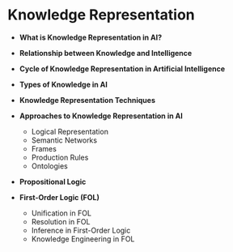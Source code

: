 # Knowledge Representation

* **What is Knowledge Representation in AI?**
* **Relationship between Knowledge and Intelligence**
* **Cycle of Knowledge Representation in Artificial Intelligence**
* **Types of Knowledge in AI**



* **Knowledge Representation Techniques**
* **Approaches to Knowledge Representation in AI**
  * Logical Representation
  * Semantic Networks
  * Frames
  * Production Rules
  * Ontologies
* **Propositional Logic**
* **First-Order Logic (FOL)**
  * Unification in FOL
  * Resolution in FOL
  * Inference in First-Order Logic
  * Knowledge Engineering in FOL
